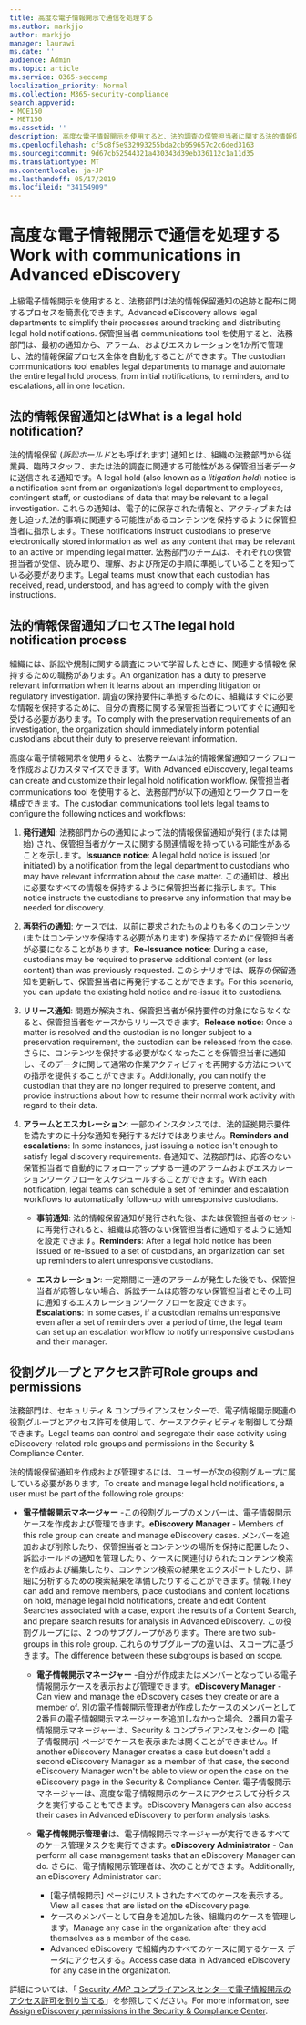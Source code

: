 ```yaml
---
title: 高度な電子情報開示で通信を処理する
ms.author: markjjo
author: markjjo
manager: laurawi
ms.date: ''
audience: Admin
ms.topic: article
ms.service: O365-seccomp
localization_priority: Normal
ms.collection: M365-security-compliance
search.appverid:
- MOE150
- MET150
ms.assetid: ''
description: 高度な電子情報開示を使用すると、法的調査の保管担当者に関する法的情報保持通知ワークフローを簡単に管理できます。
ms.openlocfilehash: cf5c8f5e932993255bda2cb959657c2c6ded3163
ms.sourcegitcommit: 9d67cb52544321a430343d39eb336112c1a11d35
ms.translationtype: MT
ms.contentlocale: ja-JP
ms.lasthandoff: 05/17/2019
ms.locfileid: "34154909"
---
```

# <a name="work-with-communications-in-advanced-ediscovery"></a><span data-ttu-id="c5ebd-103">高度な電子情報開示で通信を処理する</span><span class="sxs-lookup"><span data-stu-id="c5ebd-103">Work with communications in Advanced eDiscovery</span></span>

<span data-ttu-id="c5ebd-104">上級電子情報開示を使用すると、法務部門は法的情報保留通知の追跡と配布に関するプロセスを簡素化できます。</span><span class="sxs-lookup"><span data-stu-id="c5ebd-104">Advanced eDiscovery allows legal departments to simplify their processes around tracking and distributing legal hold notifications.</span></span> <span data-ttu-id="c5ebd-105">保管担当者 communications tool を使用すると、法務部門は、最初の通知から、アラーム、およびエスカレーションを1か所で管理し、法的情報保留プロセス全体を自動化することができます。</span><span class="sxs-lookup"><span data-stu-id="c5ebd-105">The custodian communications tool enables legal departments to manage and automate the entire legal hold process, from initial notifications, to reminders, and to escalations, all in one location.</span></span>

## <a name="what-is-a-legal-hold-notification"></a><span data-ttu-id="c5ebd-106">法的情報保留通知とは</span><span class="sxs-lookup"><span data-stu-id="c5ebd-106">What is a legal hold notification?</span></span>

<span data-ttu-id="c5ebd-107">法的情報保留 (*訴訟ホールド*とも呼ばれます) 通知とは、組織の法務部門から従業員、臨時スタッフ、または法的調査に関連する可能性がある保管担当者データに送信される通知です。</span><span class="sxs-lookup"><span data-stu-id="c5ebd-107">A legal hold (also known as a *litigation hold*) notice is a notification sent from an organization’s legal department to employees, contingent staff, or custodians of data that may be relevant to a legal investigation.</span></span> <span data-ttu-id="c5ebd-108">これらの通知は、電子的に保存された情報と、アクティブまたは差し迫った法的事項に関連する可能性があるコンテンツを保持するように保管担当者に指示します。</span><span class="sxs-lookup"><span data-stu-id="c5ebd-108">These notifications instruct custodians to preserve electronically stored information as well as any content that may be relevant to an active or impending legal matter.</span></span> <span data-ttu-id="c5ebd-109">法務部門のチームは、それぞれの保管担当者が受信、読み取り、理解、および所定の手順に準拠していることを知っている必要があります。</span><span class="sxs-lookup"><span data-stu-id="c5ebd-109">Legal teams must know that each custodian has received, read, understood, and has agreed to comply with the given instructions.</span></span>

## <a name="the-legal-hold-notification-process"></a><span data-ttu-id="c5ebd-110">法的情報保留通知プロセス</span><span class="sxs-lookup"><span data-stu-id="c5ebd-110">The legal hold notification process</span></span>

<span data-ttu-id="c5ebd-111">組織には、訴訟や規制に関する調査について学習したときに、関連する情報を保持するための職務があります。</span><span class="sxs-lookup"><span data-stu-id="c5ebd-111">An organization has a duty to preserve relevant information when it learns about an impending litigation or regulatory investigation.</span></span> <span data-ttu-id="c5ebd-112">調査の保持要件に準拠するために、組織はすぐに必要な情報を保持するために、自分の責務に関する保管担当者についてすぐに通知を受ける必要があります。</span><span class="sxs-lookup"><span data-stu-id="c5ebd-112">To comply with the preservation requirements of an investigation, the organization should immediately inform potential custodians about their duty to preserve relevant information.</span></span>

<span data-ttu-id="c5ebd-113">高度な電子情報開示を使用すると、法務チームは法的情報保留通知ワークフローを作成およびカスタマイズできます。</span><span class="sxs-lookup"><span data-stu-id="c5ebd-113">With Advanced eDiscovery, legal teams can create and customize their legal hold notification workflow.</span></span> <span data-ttu-id="c5ebd-114">保管担当者 communications tool を使用すると、法務部門が以下の通知とワークフローを構成できます。</span><span class="sxs-lookup"><span data-stu-id="c5ebd-114">The custodian communications tool lets legal teams to configure the following notices and workflows:</span></span>

1. <span data-ttu-id="c5ebd-115">**発行通知**: 法務部門からの通知によって法的情報保留通知が発行 (または開始) され、保管担当者がケースに関する関連情報を持っている可能性があることを示します。</span><span class="sxs-lookup"><span data-stu-id="c5ebd-115">**Issuance notice**: A legal hold notice is issued (or initiated) by a notification from the legal department to custodians who may have relevant information about the case matter.</span></span> <span data-ttu-id="c5ebd-116">この通知は、検出に必要なすべての情報を保持するように保管担当者に指示します。</span><span class="sxs-lookup"><span data-stu-id="c5ebd-116">This notice instructs the custodians to preserve any information that may be needed for discovery.</span></span>
   
2.  <span data-ttu-id="c5ebd-117">**再発行の通知**: ケースでは、以前に要求されたものよりも多くのコンテンツ (またはコンテンツを保持する必要があります) を保持するために保管担当者が必要になることがあります。</span><span class="sxs-lookup"><span data-stu-id="c5ebd-117">**Re-Issuance notice**: During a case, custodians may be required to preserve additional content (or less content) than was previously requested.</span></span> <span data-ttu-id="c5ebd-118">このシナリオでは、既存の保留通知を更新して、保管担当者に再発行することができます。</span><span class="sxs-lookup"><span data-stu-id="c5ebd-118">For this scenario, you can update the existing hold notice and re-issue it to custodians.</span></span>

3.  <span data-ttu-id="c5ebd-119">**リリース通知**: 問題が解決され、保管担当者が保持要件の対象にならなくなると、保管担当者をケースからリリースできます。</span><span class="sxs-lookup"><span data-stu-id="c5ebd-119">**Release notice**: Once a matter is resolved and the custodian is no longer subject to a preservation requirement, the custodian can be released from the case.</span></span> <span data-ttu-id="c5ebd-120">さらに、コンテンツを保持する必要がなくなったことを保管担当者に通知し、そのデータに関して通常の作業アクティビティを再開する方法についての指示を提供することができます。</span><span class="sxs-lookup"><span data-stu-id="c5ebd-120">Additionally, you can notify the custodian that they are no longer required to preserve content, and provide instructions about how to resume their normal work activity with regard to their data.</span></span>

4. <span data-ttu-id="c5ebd-121">**アラームとエスカレーション**: 一部のインスタンスでは、法的証拠開示要件を満たすのに十分な通知を発行するだけではありません。</span><span class="sxs-lookup"><span data-stu-id="c5ebd-121">**Reminders and escalations**: In some instances, just issuing a notice isn't enough to satisfy legal discovery requirements.</span></span> <span data-ttu-id="c5ebd-122">各通知で、法務部門は、応答のない保管担当者で自動的にフォローアップする一連のアラームおよびエスカレーションワークフローをスケジュールすることができます。</span><span class="sxs-lookup"><span data-stu-id="c5ebd-122">With each notification, legal teams can schedule a set of reminder and escalation workflows to automatically follow-up with unresponsive custodians.</span></span>

    - <span data-ttu-id="c5ebd-123">**事前通知**: 法的情報保留通知が発行された後、または保管担当者のセットに再発行されると、組織は応答のない保管担当者に通知するように通知を設定できます。</span><span class="sxs-lookup"><span data-stu-id="c5ebd-123">**Reminders**:  After a legal hold notice has been issued or re-issued to a set of custodians, an organization can set up reminders to alert unresponsive custodians.</span></span>

    - <span data-ttu-id="c5ebd-124">**エスカレーション**: 一定期間に一連のアラームが発生した後でも、保管担当者が応答しない場合、訴訟チームは応答のない保管担当者とその上司に通知するエスカレーションワークフローを設定できます。</span><span class="sxs-lookup"><span data-stu-id="c5ebd-124">**Escalations**: In some cases, if a custodian remains unresponsive even after a set of reminders over a period of time, the legal team can set up an escalation workflow to notify unresponsive custodians and their manager.</span></span>

## <a name="role-groups-and-permissions"></a><span data-ttu-id="c5ebd-125">役割グループとアクセス許可</span><span class="sxs-lookup"><span data-stu-id="c5ebd-125">Role groups and permissions</span></span> 

<span data-ttu-id="c5ebd-126">法務部門は、セキュリティ & コンプライアンスセンターで、電子情報開示関連の役割グループとアクセス許可を使用して、ケースアクティビティを制御して分類できます。</span><span class="sxs-lookup"><span data-stu-id="c5ebd-126">Legal teams can control and segregate their case activity using eDiscovery-related role groups and permissions in the Security & Compliance Center.</span></span> 

<span data-ttu-id="c5ebd-127">法的情報保留通知を作成および管理するには、ユーザーが次の役割グループに属している必要があります。</span><span class="sxs-lookup"><span data-stu-id="c5ebd-127">To create and manage legal hold notifications, a user must be part of the following role groups:</span></span>

- <span data-ttu-id="c5ebd-128">**電子情報開示マネージャー** -この役割グループのメンバーは、電子情報開示ケースを作成および管理できます。</span><span class="sxs-lookup"><span data-stu-id="c5ebd-128">**eDiscovery Manager** - Members of this role group can create and manage eDiscovery cases.</span></span> <span data-ttu-id="c5ebd-129">メンバーを追加および削除したり、保管担当者とコンテンツの場所を保持に配置したり、訴訟ホールドの通知を管理したり、ケースに関連付けられたコンテンツ検索を作成および編集したり、コンテンツ検索の結果をエクスポートしたり、詳細に分析するための検索結果を準備したりすることができます。情報.</span><span class="sxs-lookup"><span data-stu-id="c5ebd-129">They can add and remove members, place custodians and content locations on hold, manage legal hold notifications, create and edit Content Searches associated with a case, export the results of a Content Search, and prepare search results for analysis in Advanced eDiscovery.</span></span> <span data-ttu-id="c5ebd-130">この役割グループには、2 つのサブグループがあります。</span><span class="sxs-lookup"><span data-stu-id="c5ebd-130">There are two sub-groups in this role group.</span></span> <span data-ttu-id="c5ebd-131">これらのサブグループの違いは、スコープに基づきます。</span><span class="sxs-lookup"><span data-stu-id="c5ebd-131">The difference between these subgroups is based on scope.</span></span>

  - <span data-ttu-id="c5ebd-132">**電子情報開示マネージャー** -自分が作成またはメンバーとなっている電子情報開示ケースを表示および管理できます。</span><span class="sxs-lookup"><span data-stu-id="c5ebd-132">**eDiscovery Manager** - Can view and manage the eDiscovery cases they create or are a member of.</span></span> <span data-ttu-id="c5ebd-133">別の電子情報開示管理者が作成したケースのメンバーとして2番目の電子情報開示マネージャーを追加しなかった場合、2番目の電子情報開示マネージャーは、Security & コンプライアンスセンターの [電子情報開示] ページでケースを表示または開くことができません。</span><span class="sxs-lookup"><span data-stu-id="c5ebd-133">If another eDiscovery Manager creates a case but doesn't add a second eDiscovery Manager as a member of that case, the second eDiscovery Manager won't be able to view or open the case on the eDiscovery page in the Security & Compliance Center.</span></span> <span data-ttu-id="c5ebd-134">電子情報開示マネージャーは、高度な電子情報開示のケースにアクセスして分析タスクを実行することもできます。</span><span class="sxs-lookup"><span data-stu-id="c5ebd-134">eDiscovery Managers can also access their cases in Advanced eDiscovery to perform analysis tasks.</span></span>

  - <span data-ttu-id="c5ebd-135">**電子情報開示管理者**は、電子情報開示マネージャーが実行できるすべてのケース管理タスクを実行できます。</span><span class="sxs-lookup"><span data-stu-id="c5ebd-135">**eDiscovery Administrator** - Can perform all case management tasks that an eDiscovery Manager can do.</span></span> <span data-ttu-id="c5ebd-136">さらに、電子情報開示管理者は、次のことができます。</span><span class="sxs-lookup"><span data-stu-id="c5ebd-136">Additionally, an eDiscovery Administrator can:</span></span>
    
    - <span data-ttu-id="c5ebd-137">[電子情報開示] ページにリストされたすべてのケースを表示する。</span><span class="sxs-lookup"><span data-stu-id="c5ebd-137">View all cases that are listed on the eDiscovery page.</span></span>
    - <span data-ttu-id="c5ebd-138">ケースのメンバーとして自身を追加した後、組織内のケースを管理します。</span><span class="sxs-lookup"><span data-stu-id="c5ebd-138">Manage any case in the organization after they add themselves as a member of the case.</span></span>
    - <span data-ttu-id="c5ebd-139">Advanced eDiscovery で組織内のすべてのケースに関するケース データにアクセスする。</span><span class="sxs-lookup"><span data-stu-id="c5ebd-139">Access case data in Advanced eDiscovery for any case in the organization.</span></span>

<span data-ttu-id="c5ebd-140">詳細については、「 [Security _AMP_ コンプライアンスセンターで電子情報開示のアクセス許可を割り当てる](../assign-ediscovery-permissions.md)」を参照してください。</span><span class="sxs-lookup"><span data-stu-id="c5ebd-140">For more information, see [Assign eDiscovery permissions in the Security & Compliance Center](../assign-ediscovery-permissions.md).</span></span>